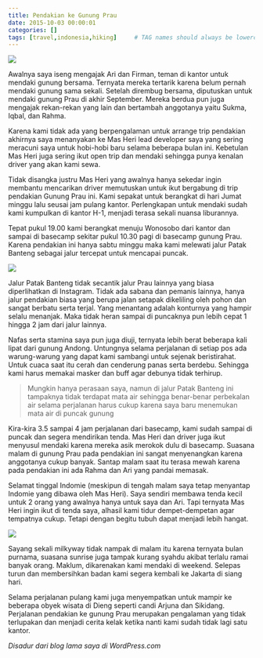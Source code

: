 ```yaml
---
title: Pendakian ke Gunung Prau
date: 2015-10-03 00:00:01
categories: []
tags: [travel,indonesia,hiking]     # TAG names should always be lowercase
---
```


![](https://lh3.googleusercontent.com/pw/AP1GczPVWbcT4DiORhtt4CbB0-SZP7ISQPiebbGHaA6v6QY4SX27voMjMqxzQ4VzLRpOrDBh9tmnwpIfdwiZxxmmDDbCP2vtgQ4vV_B2c3V3nTgQS5PSWvJm1jpbVUW9vsyFxatGFtqKwpCiPlW_jA1iMbyeaA=w2218-h1478-s-no?authuser=0)

Awalnya saya iseng mengajak Ari dan Firman, teman di kantor untuk mendaki gunung bersama. Ternyata mereka tertarik karena belum pernah mendaki gunung sama sekali. Setelah dirembug bersama, diputuskan untuk mendaki gunung Prau di akhir September. Mereka berdua pun juga mengajak rekan-rekan yang lain dan bertambah anggotanya yaitu Sukma, Iqbal, dan Rahma.

Karena kami tidak ada yang berpengalaman untuk arrange trip pendakian akhirnya saya menanyakan ke Mas Heri lead developer saya yang sering meracuni saya untuk hobi-hobi baru selama beberapa bulan ini. Kebetulan Mas Heri juga sering ikut open trip dan mendaki sehingga punya kenalan driver yang akan kami sewa.

Tidak disangka justru Mas Heri yang awalnya hanya sekedar ingin membantu mencarikan driver memutuskan untuk ikut bergabung di trip pendakian Gunung Prau ini. Kami sepakat untuk berangkat di hari Jumat minggu lalu seusai jam pulang kantor. Perlengkapan untuk mendaki sudah kami kumpulkan di kantor H-1, menjadi terasa sekali nuansa liburannya.

Tepat pukul 19.00 kami berangkat menuju Wonosobo dari kantor dan sampai di basecamp sekitar pukul 10.30 pagi di basecamp gunung Prau. Karena pendakian ini hanya sabtu minggu maka kami melewati jalur Patak Banteng sebagai jalur tercepat untuk mencapai puncak.

![](https://lh3.googleusercontent.com/pw/AP1GczNOoeldjAblb6dA8rJcunUX-R0Eb0S-N7slr_7R_dD0gyKirwG2BSUoBpIOSv5KTBQOjVsH-bYCytPyaXvLeNpwOmOB3DvJSJvr1kpp72s6gVpCVpReNWI2K7X6DZylhGXeelkVZT55uR2VPb8qQJNaWQ=w2218-h1478-s-no?authuser=0)

Jalur Patak Banteng tidak secantik jalur Prau lainnya yang biasa diperlihatkan di Instagram. Tidak ada sabana dan pemanis lainnya, hanya jalur pendakian biasa yang berupa jalan setapak dikeliling oleh pohon dan sangat berbatu serta terjal. Yang menantang adalah konturnya yang hampir selalu menanjak. Maka tidak heran sampai di puncaknya pun lebih cepat 1 hingga 2 jam dari jalur lainnya.

Nafas serta stamina saya pun juga diuji, ternyata lebih berat beberapa kali lipat dari gunung Andong. Untungnya selama perjalanan di setiap pos ada warung-warung yang dapat kami sambangi untuk sejenak beristirahat. Untuk cuaca saat itu cerah dan cenderung panas serta berdebu. Sehingga kami harus memakai masker dan buff agar debunya tidak terhirup.

> Mungkin hanya perasaan saya, namun di jalur Patak Banteng ini tampaknya tidak terdapat mata air sehingga benar-benar perbekalan air selama perjalanan harus cukup karena saya baru menemukan mata air di puncak gunung

Kira-kira 3.5 sampai 4 jam perjalanan dari basecamp, kami sudah sampai di puncak dan segera mendirikan tenda. Mas Heri dan driver juga ikut menyusul mendaki karena mereka asik merokok dulu di basecamp. Suasana malam di gunung Prau pada pendakian ini sangat menyenangkan karena anggotanya cukup banyak. Santap malam saat itu terasa mewah karena pada pendakian ini ada Rahma dan Ari yang pandai memasak.

Selamat tinggal Indomie (meskipun di tengah malam saya tetap menyantap Indomie yang dibawa oleh Mas Heri). Saya sendiri membawa tenda kecil untuk 2 orang yang awalnya hanya untuk saya dan Ari. Tapi ternyata Mas Heri ingin ikut di tenda saya, alhasil kami tidur dempet-dempetan agar tempatnya cukup. Tetapi dengan begitu tubuh dapat menjadi lebih hangat.

![](https://lh3.googleusercontent.com/pw/AP1GczNWn9Gg9yeewbpVKhriP7JaQe0iVPRD5US4gklJ6EQuwAApMygmJBXyYTQsk2JwCzQUrTbtVGytu9fVtZ8VBLzD37Yomx5QjSIhJ5Lroth244P8mDJmC5isBwsPhXOSskKDSPYR56emE67yqjHRXXvOiQ=w2218-h1478-s-no?authuser=0)

Sayang sekali milkyway tidak nampak di malam itu karena ternyata bulan purnama, suasana sunrise juga tampak kurang syahdu akibat terlalu ramai banyak orang. Maklum, dikarenakan kami mendaki di weekend. Selepas turun dan membersihkan badan kami segera kembali ke Jakarta di siang hari.

Selama perjalanan pulang kami juga menyempatkan untuk mampir ke beberapa obyek wisata di Dieng seperti candi Arjuna dan Sikidang. Perjalanan pendakian ke gunung Prau merupakan pengalaman yang tidak terlupakan dan menjadi cerita kelak ketika nanti kami sudah tidak lagi satu kantor.

_Disadur dari blog lama saya di WordPress.com_